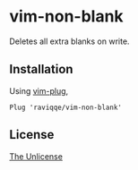 # vim-non-blank

Deletes all extra blanks on write.

## Installation

Using [vim-plug](https://github.com/junegunn/vim-plug),

```vim
Plug 'raviqqe/vim-non-blank'
```

## License

[The Unlicense](https://unlicense.org/)
